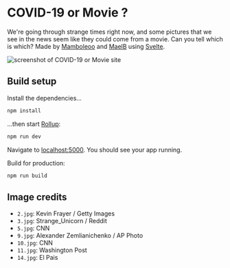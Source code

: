# COVID-19 or Movie ?

We're going through strange times right now, and some pictures that we see in the news seem like they could come from a movie. Can you tell which is which?
Made by [Mamboleoo](https://twitter.com/Mamboleoo) and [MaelB](https://twitter.com/MaelB) using [Svelte](https://svelte.dev/).

![screenshot of COVID-19 or Movie site](https://covid19-or-movie.pizza/og-covid-or-movie.jpg)

## Build setup

Install the dependencies...

```bash
npm install
```

...then start [Rollup](https://rollupjs.org):

```bash
npm run dev
```

Navigate to [localhost:5000](http://localhost:5000). You should see your app running.

Build for production: 
```bash
npm run build
```

## Image credits
* `2.jpg`: Kevin Frayer / Getty Images
* `3.jpg`: Strange_Unicorn / Reddit
* `5.jpg`: CNN
* `9.jpg`: Alexander Zemlianichenko / AP Photo
* `10.jpg`: CNN
* `11.jpg`: Washington Post
* `14.jpg`: El Pais
